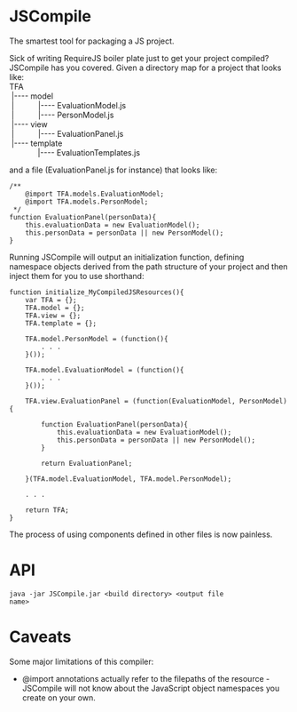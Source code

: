JSCompile
=========
The smartest tool for packaging a JS project.

Sick of writing RequireJS boiler plate just to get your project compiled? JSCompile has you covered.
Given a directory map for a project that looks like:
<br/>TFA
<br/>&nbsp;|---- model
<br/>&nbsp;|&nbsp;&nbsp;&nbsp;&nbsp;&nbsp;&nbsp;&nbsp;&nbsp;&nbsp;&nbsp;&nbsp;|---- EvaluationModel.js
<br/>&nbsp;|&nbsp;&nbsp;&nbsp;&nbsp;&nbsp;&nbsp;&nbsp;&nbsp;&nbsp;&nbsp;&nbsp;|---- PersonModel.js
<br/>&nbsp;|---- view
<br/>&nbsp;|&nbsp;&nbsp;&nbsp;&nbsp;&nbsp;&nbsp;&nbsp;&nbsp;&nbsp;&nbsp;&nbsp;|---- EvaluationPanel.js
<br/>&nbsp;|---- template
<br/>&nbsp;&nbsp;&nbsp;&nbsp;&nbsp;&nbsp;&nbsp;&nbsp;&nbsp;&nbsp;&nbsp;&nbsp;&nbsp;|---- EvaluationTemplates.js

and a file (EvaluationPanel.js for instance) that looks like:

    /**
        @import TFA.models.EvaluationModel;
        @import TFA.models.PersonModel;
     */
    function EvaluationPanel(personData){
        this.evaluationData = new EvaluationModel();
        this.personData = personData || new PersonModel();
    }


Running JSCompile will output an initialization function, defining namespace objects derived from the path structure of your
project and then inject them for you to use shorthand:

    function initialize_MyCompiledJSResources(){
        var TFA = {};
        TFA.model = {};
        TFA.view = {};
        TFA.template = {};

        TFA.model.PersonModel = (function(){
            . . .
        }());

        TFA.model.EvaluationModel = (function(){
            . . .
        }());

        TFA.view.EvaluationPanel = (function(EvaluationModel, PersonModel){

            function EvaluationPanel(personData){
                this.evaluationData = new EvaluationModel();
                this.personData = personData || new PersonModel();
            }

            return EvaluationPanel;

        }(TFA.model.EvaluationModel, TFA.model.PersonModel);

        . . .

        return TFA;
    }


The process of using components defined in other files is now painless.

API
===
<code>java -jar JSCompile.jar &lt;build directory&gt; &lt;output file name&gt; </code>

Caveats
=======
Some major limitations of this compiler:
* @import annotations actually refer to the filepaths of the resource - JSCompile will not
know about the JavaScript object namespaces you create on your own.
